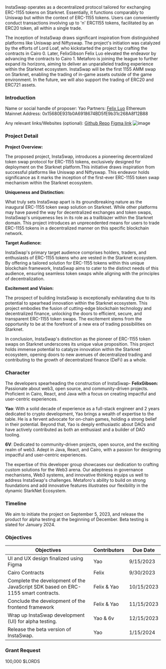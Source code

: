 InstaSwap operates as a decentralized protocol tailored for exchanging ERC-1155 tokens on Starknet. Essentially, it functions comparably to Uniswap but within the context of ERC-1155 tokens. Users can conveniently conduct transactions involving up to 'n' ERC1155 tokens, facilitated by an ERC20 token, all within a single trade.

The inception of InstaSwap draws significant inspiration from distinguished platforms like Uniswap and Niftyswap. The project's initiation was catalyzed by the efforts of Lord Loaf, who kickstarted the project by crafting the contracts in Cairo 0. Later, FelixGibson Felix Luo elevated the endeavor by advancing the contracts to Cairo 1. Metaforo is joining the league to further expand its horizons, aiming to deliver an unparalleled trading experience within the Starknet ecosystem. InstaSwap will be the first 1155 AMM swap on Starknet, enabling the trading of in-game assets outside of the game environment. In the future, we will also support the trading of ERC20 and ERC721 assets.

### **Introduction**
Name or social handle of proposer: Yao
Partners:  [Felix Luo](https://github.com/FelixGibson)
Ethereum Mainnet Address: 0x15680E931b0A6918674BD5fE9b31c268A8f12B88


Any relevant links/Websites (optional): 
[Github Repo](https://github.com/BibliothecaDAO/InstaSwap)
[Figma link](https://www.figma.com/file/ejAHO8fklwWlZHdMoU8jZJ/InstaSwap?type=design&node-id=0%3A1&mode=design&t=pi4Gb2HRrtzy9Bjb-1)
![image](https://github.com/Calcutatator/Frontinus-House-Docs/assets/99704044/49871225-a921-41c3-b16a-ed9915bb8213)

### **Project Detail**
**Project Overview:**

The proposed project, InstaSwap, introduces a pioneering decentralized token swap protocol for ERC-1155 tokens, exclusively designed for deployment on the Starknet platform.This initiative draws inspiration from successful platforms like Uniswap and Niftyswap.  This endeavor holds significance as it marks the inception of the first-ever ERC-1155 token swap mechanism within the Starknet ecosystem.

**Uniqueness and Distinction:**

What truly sets InstaSwap apart is its groundbreaking nature as the inaugural ERC-1155 token swap solution on Starknet. While other platforms may have paved the way for decentralized exchanges and token swaps, InstaSwap's uniqueness lies in its role as a trailblazer within the Starknet domain. This project introduces an unprecedented means for users to trade ERC-1155 tokens in a decentralized manner on this specific blockchain network.

**Target Audience:**

InstaSwap's primary target audience comprises holders, traders, and enthusiasts of ERC-1155 tokens who are vested in the Starknet ecosystem. By offering a tailored solution for ERC-1155 tokens within this unique blockchain framework, InstaSwap aims to cater to the distinct needs of this audience, ensuring seamless token swaps while aligning with the principles of decentralization.

**Excitement and Vision:**

The prospect of building InstaSwap is exceptionally exhilarating due to its potential to spearhead innovation within the Starknet ecosystem. This project embodies the fusion of cutting-edge blockchain technology and decentralized finance, unlocking the doors to efficient, secure, and transparent ERC-1155 token swaps. The excitement stems from the opportunity to be at the forefront of a new era of trading possibilities on Starknet.

In conclusion, InstaSwap's distinction as the pioneer of ERC-1155 token swaps on Starknet underscores its unique value proposition. This project holds immense potential to catalyze innovation within the Starknet ecosystem, opening doors to new avenues of decentralized trading and contributing to the growth of decentralized finance (DeFi) as a whole.

### **Character**
The developers spearheading the construction of InstaSwap-
**FelixGibson:** Passionate about web3, open source, and community-driven projects. Proficient in Cairo, React, and Java with a focus on creating impactful and user-centric experiences.

**Yao**: With a solid decade of experience as a full-stack engineer and 2 years dedicated to crypto development, Yao brings a wealth of expertise to the table. He is a fervent advocate for on-chain games, holding a strong belief in their potential. Beyond that, Yao is deeply enthusiastic about DAOs and have actively contributed as both an enthusiast and a builder of DAO tooling.

**6V**: Dedicated to community-driven projects, open source, and the exciting realm of web3. Adept in Java, React, and Cairo, with a passion for designing impactful and user-centric experiences.

The expertise of this developer group showcases our dedication to crafting custom solutions for the Web3 arena. Our adeptness in governance mechanisms, Web3 systems, and innovative thinking equips us well to address InstaSwap's challenges. Metaforo's ability to build on strong foundations and add innovative features illustrates our flexibility in the dynamic StarkNet Ecosystem.

### **Timeline**
We aim to initiate the project on September 5, 2023, and release the product for alpha testing at the beginning of December. Beta testing is slated for January 2024.

### **Objectives**
| Objectives  | Contributors | Due Date  | 
| ------------- | ------------- |------------- | 
| UI and UX design finalized using Figma  | Yao | 9/15/2023 | 
| Cairo Contracts | Felix  | 9/30/2023  | 
| Complete the development of the JavaScript SDK based on ERC-1155 smart contracts. | Felix & Yao  | 10/15/2023  | 
| Conclude the development of the frontend framework | Felix & Yao  | 11/15/2023  | 
| Wrap up InstaSwap development (UI) for alpha testing. | Yao & 6v | 12/15/2023 | 
| Release the beta version of InstaSwap. | Yao  | 1/15/2024 | 

### **Grant Request**
100,000 $LORDS

